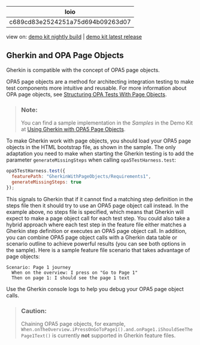 <!-- loioc689cd83e2524251a75d694b09263d07 -->

| loio |
| -----|
| c689cd83e2524251a75d694b09263d07 |

<div id="loio">

view on: [demo kit nightly build](https://openui5nightly.hana.ondemand.com/#/topic/c689cd83e2524251a75d694b09263d07) | [demo kit latest release](https://openui5.hana.ondemand.com/#/topic/c689cd83e2524251a75d694b09263d07)</div>

## Gherkin and OPA Page Objects

Gherkin is compatible with the concept of OPA5 page objects.

OPA5 page objects are a method for architecting integration testing to make test components more intuitive and reusable. For more information about OPA page objects, see [Structuring OPA Tests With Page Objects](Structuring_OPA_Tests_With_Page_Objects_f2f843d.md).

> ### Note:  
> You can find a sample implementation in the *Samples* in the Demo Kit at [Using Gherkin with OPA5 Page Objects](https://openui5.hana.ondemand.com/explored.html#/sample/sap.ui.core.sample.gherkin.GherkinWithPageObjects/preview).

To make Gherkin work with page objects, you should load your OPA5 page objects in the HTML bootstrap file, as shown in the sample. The only adaptation you need to make when starting the Gherkin testing is to add the parameter `generateMissingSteps` when calling `opa5TestHarness.test`:

```js
opa5TestHarness.test({
  featurePath: "GherkinWithPageObjects/Requirements1",
  generateMissingSteps: true
});

```

This signals to Gherkin that if it cannot find a matching step definition in the steps file then it should try to use an OPA5 page object call instead. In the example above, no steps file is specified, which means that Gherkin will expect to make a page object call for each test step. You could also take a hybrid approach where each test step in the feature file either matches a Gherkin step definition or executes an OPA5 page object call. In addition, you can combine OPA5 page object calls with a Gherkin data table or scenario outline to achieve powerful results \(you can see both options in the sample\). Here is a sample feature file scenario that takes advantage of page objects:

```
Scenario: Page 1 journey
  When on the overview: I press on "Go to Page 1"
  Then on page 1: I should see the page 1 text

```

Use the Gherkin console logs to help you debug your OPA5 page object calls.

> ### Caution:  
> Chaining OPA5 page objects, for example, `When.onTheOverview.iPressOnGoToPage1().and.onPage1.iShouldSeeThePage1Text()` is currently **not** supported in Gherkin feature files.

